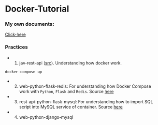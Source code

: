 # Docker-Tutorial

### My own documents:
[Click-here](https://drive.google.com/drive/folders/1yLX7lnAsCVY1YGxOkJ75Qtco1EM0qVyM?usp=sharing)

### Practices
+ 1. jav-rest-api ([src](https://github.com/conanak99/jav-rest-api)). Understanding how docker work. 

```bash
docker-compose up
```

+ 2. web-python-flask-redis: For understanding how Docker Compose work with `Python`, `Flask` and `Redis`. Source [here](https://docs.docker.com/compose/gettingstarted/)

+ 3. rest-api-python-flask-mysql: For understanding how to import SQL script into MySQL service of container. Source [here](https://roytuts.com/docker-compose-dockerizing-flask-mysql-app/)

+ 4. web-python-django-mysql

